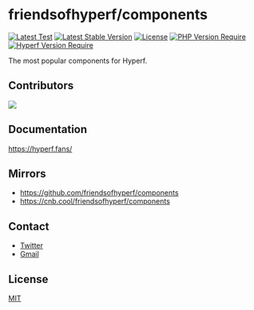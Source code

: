 # friendsofhyperf/components

[![Latest Test](https://github.com/friendsofhyperf/components/workflows/tests/badge.svg)](https://github.com/friendsofhyperf/components/actions) [![Latest Stable Version](https://poser.pugx.org/friendsofhyperf/components/v)](https://packagist.org/packages/friendsofhyperf/components) [![License](https://poser.pugx.org/friendsofhyperf/components/license)](https://packagist.org/packages/friendsofhyperf/components) [![PHP Version Require](https://poser.pugx.org/friendsofhyperf/components/require/php)](https://packagist.org/packages/friendsofhyperf/components) [![Hyperf Version Require](https://img.shields.io/badge/hyperf->=3.1.0-brightgreen.svg?style=flat-square)](https://packagist.org/packages/friendsofhyperf/components)

The most popular components for Hyperf.

## Contributors

<a href="https://github.com/friendsofhyperf/components/graphs/contributors">
  <img src="https://contrib.rocks/image?repo=friendsofhyperf/components" />
</a>

<!-- Made with [contrib.rocks](https://contrib.rocks). -->

## Documentation

https://hyperf.fans/

## Mirrors

- https://github.com/friendsofhyperf/components
- https://cnb.cool/friendsofhyperf/components

## Contact

- [Twitter](https://twitter.com/huangdijia)
- [Gmail](mailto:huangdijia@gmail.com)

## License

[MIT](LICENSE)
